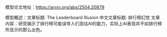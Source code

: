 模型论文地址：https://arxiv.org/abs/2504.20879

模型概述：文章标题: The Leaderboard Illusion
中文文章标题: 排行榜幻觉
文章内容：研究揭示了排行榜可能误导人们高估AI的能力，实际上AI表现并不如排行榜所显示的那么出色。
